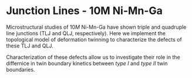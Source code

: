 # Junction Lines - 10M Ni-Mn-Ga

Microstructural studies of $10M$ Ni-Mn-Ga have shown triple and quadruple line junctions (TLJ and QLJ, respectively). Here we implement the topological model of deformation twinning to characterize the defects of these TLJ and QLJ.

Characterization of these defects allow us to investigate their role in the differnice in twin boundary kinetics between *type I* and *type II* twin boundaries.
